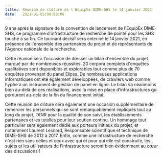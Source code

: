```yaml
---
title:  Réunion de clôture de l'EquipEx DIME-SHS le 14 janvier 2021
date:   2021-01-05T00:00:00
---
```

9 ans après la signature de la convention de lancement de l'EquipEx DIME-SHS, ce programme d'infrastructure de recherche de pointe pour les SHS touche à sa fin. Ce tournant décisif sera enteriné le 14 janvier 2021, en présence de l'ensemble des partenaires du projet et de représentants de l'Agence nationale de la recherche.

Cette réunion sera l'occasion de dresser un bilan d'ensemble du projet marqué par de nombreuses réussites. 20 corpora complets d'enquêtes qualitatives sont disponibles et explorables tout comme plus de 70 enquêtes provenant du panel Elipss. De nombreuses applications informatiques ont été également développées, de crawlers web comme hyphe à un instrument de gestion de panel en ligne. Le bilan va néanmoins bien au-delà de ces réalisations, avec la mise en place d'infrastructures qui perdurent au-delà de la fin du financement initial.

Cette réunion de clôture sera également une occasion supplémentaire de remercier les personnels qui se sont remarquablement impliqués tout au long du projet, l'ANR pour la qualité de son suivi, les établissements partenaires et les tutelles pour leur soutien continu. Un hommage tout particulier sera également dédié aux porteurs initiaux du projet, et notamment Laurent Lesnard, Responsable scientifique et technique de DIME-SHS de 2012 à 2017. Enfin, comme une infrastructure de recherche n'est rien sans celles et ceux avec qui et pour qui elle est construite, les sujets et les utilisateurs de l'infrastructure seront bien évidemment au cœur des discussions !
